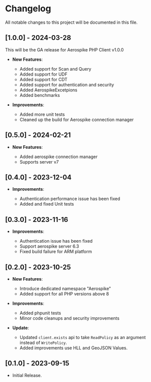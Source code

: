 # Changelog

All notable changes to this project will be documented in this file.

## [1.0.0] - 2024-03-28

This will be the GA release for Aerospike PHP Client v1.0.0

- **New Features**:

  - Added support for Scan and Query
  - Added support for UDF
  - Added support for CDT
  - Added support for authentication and security
  - Added AerospikeExcetpions
  - Added benchmarks

- **Improvements**:

  - Added more unit tests
  - Cleaned up the build for Aerospike connection manager


## [0.5.0] - 2024-02-21

- **New Features**:

  - Added aerospike connection manager
  - Supports server v7

## [0.4.0] - 2023-12-04

- **Improvements**:

  - Authentication performance issue has been fixed
  - Added and fixed Unit tests

## [0.3.0] - 2023-11-16

- **Improvements**:

  - Authentication issue has been fixed
  - Support aerospike server 6.3
  - Fixed build failure for ARM platform

## [0.2.0] - 2023-10-25

- **New Features**:

  - Introduce dedicated namespace "Aerospike"
  - Added support for all PHP versions above 8

- **Improvements**:

  - Added phpunit tests
  - Minor code cleanups and security improvements

- **Update**:
  
  - Updated `client.exists` api to take `ReadPolicy` as an argument instead of `WritePolicy`.
  - Added improvements use HLL and GeoJSON Values.
  
## [0.1.0] - 2023-09-15

  - Initial Release.